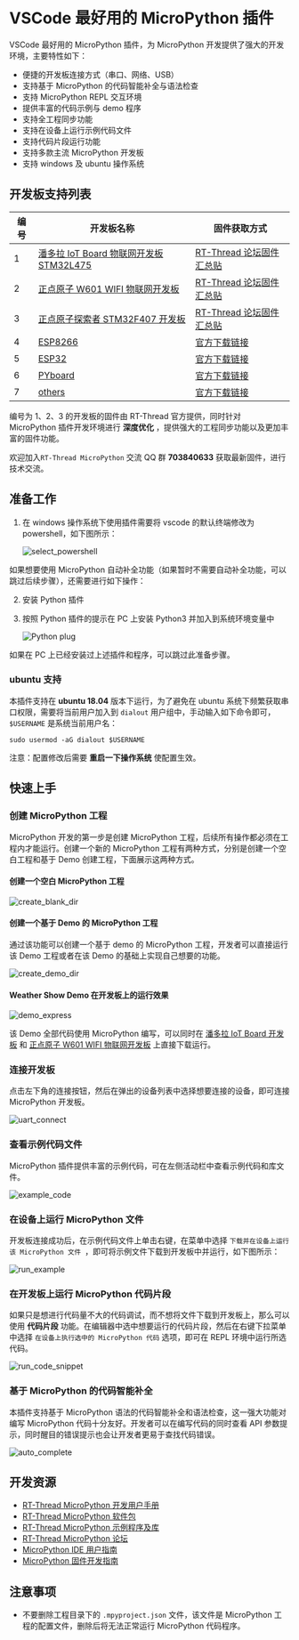 # VSCode 最好用的 MicroPython 插件

VSCode 最好用的 MicroPython 插件，为 MicroPython 开发提供了强大的开发环境，主要特性如下：

- 便捷的开发板连接方式（串口、网络、USB）
- 支持基于 MicroPython 的代码智能补全与语法检查
- 支持 MicroPython REPL 交互环境
- 提供丰富的代码示例与 demo 程序
- 支持全工程同步功能
- 支持在设备上运行示例代码文件
- 支持代码片段运行功能
- 支持多款主流 MicroPython 开发板
- 支持 windows 及 ubuntu 操作系统

## 开发板支持列表

| 编号 | 开发板名称                                                   | 固件获取方式                                                 |
| ---- | ------------------------------------------------------------ | ------------------------------------------------------------ |
| 1    | [潘多拉 IoT Board 物联网开发板 STM32L475](https://item.taobao.com/item.htm?spm=a1z10.5-c-s.w4002-18400369818.12.2ba47ea5PzJxZx&id=583843059625) | [RT-Thread 论坛固件汇总贴](https://www.rt-thread.org/qa/forum.php?mod=viewthread&tid=12305&page=1&extra=#pid52954) |
| 2    | [正点原子 W601 WIFI 物联网开发板](https://item.taobao.com/item.htm?spm=a230r.1.14.13.7c5b4a9bS2LYUD&id=602233847745&ns=1&abbucket=17#detail) | [RT-Thread 论坛固件汇总贴 ](https://www.rt-thread.org/qa/forum.php?mod=viewthread&tid=12305&page=1&extra=#pid52954) |
| 3    | [正点原子探索者 STM32F407 开发板](https://item.taobao.com/item.htm?spm=a1z10.5-c-s.w4002-18400369818.18.569779dc0A3gkT&id=41855882779) | [RT-Thread 论坛固件汇总贴](https://www.rt-thread.org/qa/forum.php?mod=viewthread&tid=12305&page=1&extra=#pid52954) |
| 4    | [ESP8266](http://docs.micropython.org/en/latest/esp8266/quickref.html) | [官方下载链接](https://micropython.org/download#esp8266)     |
| 5    | [ESP32](http://docs.micropython.org/en/latest/esp32/quickref.html) | [官方下载链接](https://micropython.org/download#esp32)       |
| 6    | [PYboard](http://docs.micropython.org/en/latest/pyboard/quickref.html) | [官方下载链接](https://micropython.org/download#pyboard)     |
| 7    | [others](https://micropython.org/download#other)             | [官方下载链接](https://micropython.org/download#other)       |

编号为 1、2、3 的开发板的固件由 RT-Thread 官方提供，同时针对 MicroPython 插件开发环境进行 **深度优化** ，提供强大的工程同步功能以及更加丰富的固件功能。

欢迎加入`RT-Thread MicroPython` 交流 QQ 群 **703840633** 获取最新固件，进行技术交流。

## 准备工作

1. 在 windows 操作系统下使用插件需要将 vscode 的默认终端修改为 powershell，如下图所示：

   ![select_powershell](assets/select_powershell.gif)

如果想要使用 MicroPython 自动补全功能（如果暂时不需要自动补全功能，可以跳过后续步骤），还需要进行如下操作：

2. 安装 Python 插件

3. 按照 Python 插件的提示在 PC 上安装 Python3 并加入到系统环境变量中

   ![Python plug](assets/install_python_plug.png)

如果在 PC 上已经安装过上述插件和程序，可以跳过此准备步骤。

### ubuntu 支持

本插件支持在 **ubuntu 18.04** 版本下运行，为了避免在 ubuntu 系统下频繁获取串口权限，需要将当前用户加入到 `dialout` 用户组中，手动输入如下命令即可，`$USERNAME` 是系统当前用户名：

`sudo usermod -aG dialout $USERNAME`

注意：配置修改后需要 **重启一下操作系统** 使配置生效。

## 快速上手

###  创建 MicroPython 工程

MicroPython 开发的第一步是创建 MicroPython 工程，后续所有操作都必须在工程内才能运行。创建一个新的 MicroPython 工程有两种方式，分别是创建一个空白工程和基于 Demo 创建工程，下面展示这两种方式。

#### 创建一个空白 MicroPython 工程

![create_blank_dir](assets/create_blank_prj.gif)

#### 创建一个基于 Demo 的 MicroPython 工程

通过该功能可以创建一个基于 demo 的 MicroPython 工程，开发者可以直接运行该 Demo 工程或者在该 Demo 的基础上实现自己想要的功能。

![create_demo_dir](assets/create_demo_prj.gif)

#### Weather Show Demo 在开发板上的运行效果

![demo_express](assets/demo_express.png)

该 Demo 全部代码使用 MicroPython 编写，可以同时在 [潘多拉 IoT Board 开发板](https://item.taobao.com/item.htm?spm=a1z10.5-c-s.w4002-18400369818.12.2ba47ea5PzJxZx&id=583843059625) 和 [正点原子 W601 WIFI 物联网开发板](https://item.taobao.com/item.htm?spm=a230r.1.14.13.7c5b4a9bS2LYUD&id=602233847745&ns=1&abbucket=17#detail) 上直接下载运行。

### 连接开发板

点击左下角的连接按钮，然后在弹出的设备列表中选择想要连接的设备，即可连接 MicroPython 开发板。

![uart_connect](assets/uart_connect.gif)

### 查看示例代码文件

MicroPython 插件提供丰富的示例代码，可在左侧活动栏中查看示例代码和库文件。

![example_code](assets/check_example.png)

### 在设备上运行 MicroPython 文件

开发板连接成功后，在示例代码文件上单击右键，在菜单中选择 `下载并在设备上运行该 MicroPython 文件 `，即可将示例文件下载到开发板中并运行，如下图所示：

![run_example](assets/run_example.gif)

### 在开发板上运行 MicroPython 代码片段

如果只是想进行代码量不大的代码调试，而不想将文件下载到开发板上，那么可以使用 **代码片段** 功能。在编辑器中选中想要运行的代码片段，然后在右键下拉菜单中选择 `在设备上执行选中的 MicroPython 代码` 选项，即可在 REPL 环境中运行所选代码。

![run_code_snippet](assets/run_code_snippet.gif)

### 基于 MicroPython 的代码智能补全

本插件支持基于 MicroPython 语法的代码智能补全和语法检查，这一强大功能对编写 MicroPython 代码十分友好。开发者可以在编写代码的同时查看 API 参数提示，同时醒目的错误提示也会让开发者更易于查找代码错误。

![auto_complete](assets/auto_complete.gif)

## 开发资源

- [RT-Thread MicroPython 开发用户手册](https://www.rt-thread.org/document/site/submodules/micropython/docs/)
- [RT-Thread MicroPython 软件包](https://github.com/RT-Thread-packages/micropython)
- [RT-Thread MicroPython 示例程序及库](https://github.com/RT-Thread/mpy-snippets)
- [RT-Thread MicroPython 论坛](https://www.rt-thread.org/qa/forum.php?mod=forumdisplay&fid=2&filter=typeid&typeid=20)
- [MicroPython IDE 用户指南](https://www.rt-thread.org/document/site/submodules/micropython/docs/MicroPythonPlug-in/MicroPython_IDE_User_Manual/)
- [MicroPython 固件开发指南](https://www.rt-thread.org/document/site/submodules/micropython/docs/MicroPythonPlug-in/MicroPython_Firmware_Development_Guide/)

## 注意事项

- 不要删除工程目录下的 `.mpyproject.json` 文件，该文件是 MicroPython 工程的配置文件，删除后将无法正常运行 MicroPython 代码程序。

  